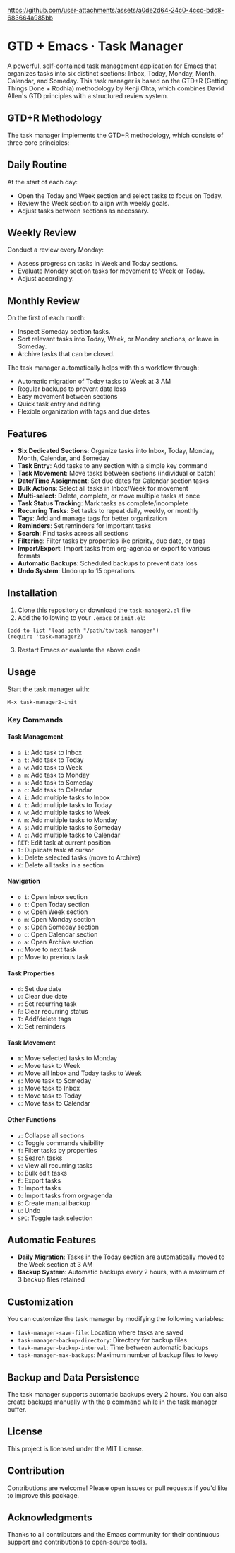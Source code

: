 https://github.com/user-attachments/assets/a0de2d64-24c0-4ccc-bdc8-683664a985bb

# GTD + Emacs · Task Manager

A powerful, self-contained task management application for Emacs that organizes tasks into six distinct sections: Inbox, Today, Monday, Month, Calendar, and Someday. This task manager is based on the GTD+R (Getting Things Done + Rodhia) methodology by Kenji Ohta, which combines David Allen's GTD principles with a structured review system.

## GTD+R Methodology

The task manager implements the GTD+R methodology, which consists of three core principles:

## Daily Routine
At the start of each day:
- Open the Today and Week section and select tasks to focus on Today.
- Review the Week section to align with weekly goals.
- Adjust tasks between sections as necessary.

## Weekly Review
Conduct a review every Monday:
- Assess progress on tasks in Week and Today sections.
- Evaluate Monday section tasks for movement to Week or Today.
- Adjust accordingly.

## Monthly Review
On the first of each month:
- Inspect Someday section tasks.
- Sort relevant tasks into Today, Week, or Monday sections, or leave in Someday.
- Archive tasks that can be closed.

The task manager automatically helps with this workflow through:
- Automatic migration of Today tasks to Week at 3 AM
- Regular backups to prevent data loss
- Easy movement between sections
- Quick task entry and editing
- Flexible organization with tags and due dates

## Features

- **Six Dedicated Sections**: Organize tasks into Inbox, Today, Monday, Month, Calendar, and Someday
- **Task Entry**: Add tasks to any section with a simple key command
- **Task Movement**: Move tasks between sections (individual or batch)
- **Date/Time Assignment**: Set due dates for Calendar section tasks
- **Bulk Actions**: Select all tasks in Inbox/Week for movement
- **Multi-select**: Delete, complete, or move multiple tasks at once
- **Task Status Tracking**: Mark tasks as complete/incomplete
- **Recurring Tasks**: Set tasks to repeat daily, weekly, or monthly
- **Tags**: Add and manage tags for better organization
- **Reminders**: Set reminders for important tasks
- **Search**: Find tasks across all sections
- **Filtering**: Filter tasks by properties like priority, due date, or tags
- **Import/Export**: Import tasks from org-agenda or export to various formats
- **Automatic Backups**: Scheduled backups to prevent data loss
- **Undo System**: Undo up to 15 operations

## Installation

1. Clone this repository or download the `task-manager2.el` file
2. Add the following to your `.emacs` or `init.el`:

```elisp
(add-to-list 'load-path "/path/to/task-manager")
(require 'task-manager2)
```

3. Restart Emacs or evaluate the above code

## Usage

Start the task manager with:

```
M-x task-manager2-init
```

### Key Commands

#### Task Management
- `a i`: Add task to Inbox
- `a t`: Add task to Today
- `a w`: Add task to Week
- `a m`: Add task to Monday
- `a s`: Add task to Someday
- `a c`: Add task to Calendar
- `A i`: Add multiple tasks to Inbox
- `A t`: Add multiple tasks to Today
- `A w`: Add multiple tasks to Week
- `A m`: Add multiple tasks to Monday
- `A s`: Add multiple tasks to Someday
- `A c`: Add multiple tasks to Calendar
- `RET`: Edit task at current position
- `l`: Duplicate task at cursor
- `k`: Delete selected tasks (move to Archive)
- `K`: Delete all tasks in a section

#### Navigation
- `o i`: Open Inbox section
- `o t`: Open Today section
- `o w`: Open Week section
- `o m`: Open Monday section
- `o s`: Open Someday section
- `o c`: Open Calendar section
- `o a`: Open Archive section
- `n`: Move to next task
- `p`: Move to previous task

#### Task Properties
- `d`: Set due date
- `D`: Clear due date
- `r`: Set recurring task
- `R`: Clear recurring status
- `T`: Add/delete tags
- `X`: Set reminders

#### Task Movement
- `m`: Move selected tasks to Monday
- `w`: Move task to Week
- `W`: Move all Inbox and Today tasks to Week
- `s`: Move task to Someday
- `i`: Move task to Inbox
- `t`: Move task to Today
- `c`: Move task to Calendar

#### Other Functions
- `z`: Collapse all sections
- `C`: Toggle commands visibility
- `f`: Filter tasks by properties
- `S`: Search tasks
- `v`: View all recurring tasks
- `b`: Bulk edit tasks
- `E`: Export tasks
- `I`: Import tasks
- `O`: Import tasks from org-agenda
- `B`: Create manual backup
- `u`: Undo
- `SPC`: Toggle task selection

## Automatic Features

- **Daily Migration**: Tasks in the Today section are automatically moved to the Week section at 3 AM
- **Backup System**: Automatic backups every 2 hours, with a maximum of 3 backup files retained

## Customization

You can customize the task manager by modifying the following variables:

- `task-manager-save-file`: Location where tasks are saved
- `task-manager-backup-directory`: Directory for backup files
- `task-manager-backup-interval`: Time between automatic backups
- `task-manager-max-backups`: Maximum number of backup files to keep


## Backup and Data Persistence
The task manager supports automatic backups every 2 hours. You can also create backups manually with the `B` command while in the task manager buffer.

## License
This project is licensed under the MIT License.

## Contribution
Contributions are welcome! Please open issues or pull requests if you'd like to improve this package.

## Acknowledgments
Thanks to all contributors and the Emacs community for their continuous support and contributions to open-source tools.
